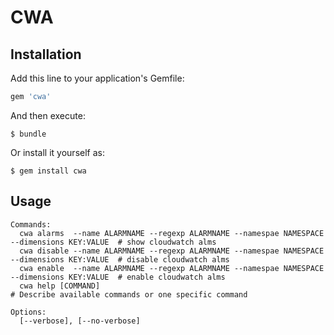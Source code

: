 # CWA

## Installation

Add this line to your application's Gemfile:

```ruby
gem 'cwa'
```

And then execute:

    $ bundle

Or install it yourself as:

    $ gem install cwa

## Usage
```
Commands:
  cwa alarms  --name ALARMNAME --regexp ALARMNAME --namespae NAMESPACE --dimensions KEY:VALUE  # show cloudwatch alms
  cwa disable --name ALARMNAME --regexp ALARMNAME --namespae NAMESPACE --dimensions KEY:VALUE  # disable cloudwatch alms
  cwa enable  --name ALARMNAME --regexp ALARMNAME --namespae NAMESPACE --dimensions KEY:VALUE  # enable cloudwatch alms
  cwa help [COMMAND]                                                                           # Describe available commands or one specific command

Options:
  [--verbose], [--no-verbose]
```

